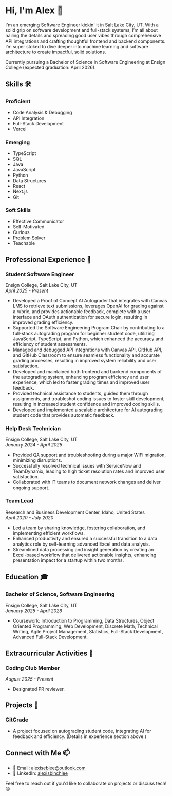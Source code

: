 # Hi, I'm Alex 👋

I'm an emerging Software Engineer kickin' it in Salt Lake City, UT. With a solid grip on software development and full-stack systems, I’m all about nailing the details and spreading good user vibes through comprehensive API integrations and crafting thoughtful frontend and backend components. I’m super stoked to dive deeper into machine learning and software architecture to create impactful, solid solutions.

Currently pursuing a Bachelor of Science in Software Engineering at Ensign College (expected graduation: April 2026).

## Skills 🛠️

### Proficient
- Code Analysis & Debugging
- API Integration
- Full-Stack Development
- Vercel

### Emerging
- TypeScript
- SQL 
- Java
- JavaScript
- Python
- Data Structures
- React
- Next.js
- Git

### Soft Skills
- Effective Communicator
- Self-Motivated
- Curious
- Problem Solver
- Teachable

## Professional Experience 💼

### Student Software Engineer  
Ensign College, Salt Lake City, UT  
*April 2025 - Present*  
- Developed a Proof of Concept AI Autograder that integrates with Canvas LMS to retrieve text submissions, leverages OpenAI for grading against a rubric, and provides actionable feedback, complete with a user interface and OAuth authentication for secure login, resulting in improved grading efficiency.  
- Supported the Software Engineering Program Chair by contributing to a full-stack autograding program for beginner student code, utilizing JavaScript, TypeScript, and Python, which enhanced the accuracy and efficiency of student assessments.  
- Managed and debugged API integrations with Canvas API, GitHub API, and GitHub Classroom to ensure seamless functionality and accurate grading processes, resulting in improved system reliability and user satisfaction.  
- Developed and maintained both frontend and backend components of the autograding system, enhancing program efficiency and user experience, which led to faster grading times and improved user feedback.  
- Provided technical assistance to students, guided them through assignments, and troubleshot coding issues to foster skill development, resulting in increased student confidence and improved coding skills.  
- Developed and implemented a scalable architecture for AI autograding student code that provides automatic feedback.

### Help Desk Technician  
Ensign College, Salt Lake City, UT  
*January 2024 - April 2025*  
- Provided QA support and troubleshooting during a major WiFi migration, minimizing disruptions.  
- Successfully resolved technical issues with ServiceNow and TeamDynamix, leading to high ticket resolution rates and improved user satisfaction. 
- Collaborated with IT teams to document network changes and deliver ongoing support.

### Team Lead  
Research and Business Development Center, Idaho, United States  
*April 2020 - July 2020*  
- Led a team by sharing knowledge, fostering collaboration, and implementing efficient workflows.  
- Enhanced productivity and ensured a successful transition to a data analytics role by self-learning advanced Excel and data analysis.  
- Streamlined data processing and insight generation by creating an Excel-based workflow that delivered actionable insights, enhancing presentation impact for a startup within two months.

## Education 🎓

### Bachelor of Science, Software Engineering  
Ensign College, Salt Lake City, UT  
*January 2025 - April 2026*  
- Coursework: Introduction to Programming, Data Structures, Object Oriented Programming, Web Development, Discrete Math, Technical Writing, Agile Project Management, Statistics, Full-Stack Development, Advanced Full-Stack Development.

## Extracurricular Activities 🌟

### Coding Club Member  
*August 2025 - Present*  
- Designated PR reviewer.

## Projects 🚀

### GitGrade  
- A project focused on autograding student code, integrating AI for feedback and efficiency. (Details in experience section above.)

## Connect with Me 📫

- 📧 Email: alexiseblee@outlook.com  
- 🔗 LinkedIn: [alexisbinchlee](https://www.linkedin.com/in/alexisbinchlee/) 

Feel free to reach out if you'd like to collaborate on projects or discuss tech! 😊
